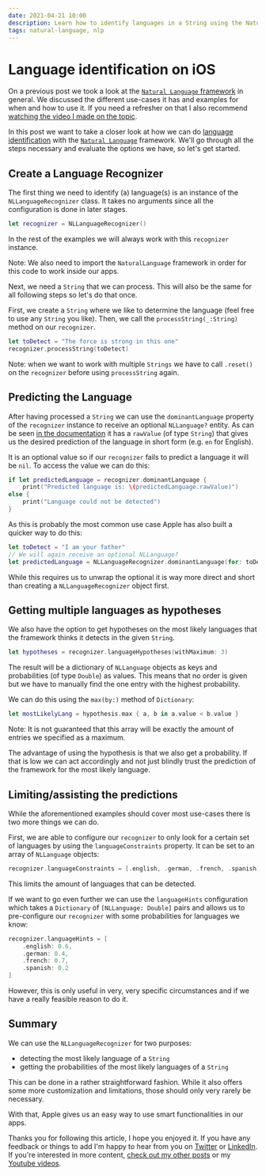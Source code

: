 ```yaml
---
date: 2021-04-21 10:00
description: Learn how to identify languages in a String using the Natural Language Framework. I will show you all the tips and tricks you need to know.
tags: natural-language, nlp
---
```




# Language identification on iOS

On a previous post we took a look at the [`Natural Language` framework](https://stefanblos.com/posts/natural-language-on-ios/) in general. We discussed the different use-cases it has and examples for when and how to use it. If you need a refresher on that I also recommend [watching the video I made on the topic](https://www.youtube.com/watch?v=9biaLAkcdjs).

In this post we want to take a closer look at how we can do [language identification](https://developer.apple.com/documentation/naturallanguage/identifying_the_language_in_text) with the [`Natural Language`](https://developer.apple.com/documentation/naturallanguage) framework. We'll go through all the steps necessary and evaluate the options we have, so let's get started.

## Create a Language Recognizer

The first thing we need to identify (a) language(s) is an instance of the `NLLanguageRecognizer` class. It takes no arguments since all the configuration is done in later stages.

```swift
let recognizer = NLLanguageRecognizer()
```

In the rest of the examples we will always work with this `recognizer` instance.

Note: We also need to import the `NaturalLanguage` framework in order for this code to work inside our apps.

Next, we need a `String` that we can process. This will also be the same for all following steps so let's do that once.

First, we create a `String` where we like to determine the language (feel free to use any `String` you like). Then, we call the `processString(_:String)`  method on our `recognizer`.

```swift
let toDetect = "The force is strong in this one"
recognizer.processString(toDetect)
```

Note: when we want to work with multiple `Strings` we have to call `.reset()` on the `recognizer` before using `processString` again.

## Predicting the Language

After having processed a `String` we can use the `dominantLanguage` property of the `recognizer` instance to receive an optional `NLLanguage?` entity. As can be seen [in the documentation](https://developer.apple.com/documentation/naturallanguage/nllanguage) it has a `rawValue` (of type `String`) that gives us the desired prediction of the language in short form (e.g. `en` for English). 

It is an optional value so if our `recognizer` fails to predict a language it will be `nil`. To access the value we can do this:

```swift
if let predictedLanguage = recognizer.dominantLanguage {
	print("Predicted language is: \(predictedLanguage.rawValue)")
else {
	print("Language could not be detected")
}
```

As this is probably the most common use case Apple has also built a quicker way to do this:

```swift
let toDetect = "I am your father"
// We will again receive an optional NLLanguage?
let predictedLanguage = NLLanguageRecognizer.dominantLanguage(for: toDetect)
```

While this requires us to unwrap the optional it is way more direct and short than creating a `NLLanguageRecognizer` object first.

## Getting multiple languages as hypotheses

We also have the option to get hypotheses on the most likely languages that the framework thinks it detects in the given `String`.

```swift
let hypotheses = recognizer.languageHypotheses(withMaximum: 3)
```

The result will be a dictionary of `NLLanguage` objects as keys and probabilities (of type `Double`) as values. This means that no order is given but we have to manually find the one entry with the highest probability.

We can do this using the `max(by:)` method of `Dictionary`:

```swift
let mostLikelyLang = hypothesis.max { a, b in a.value < b.value }
```

Note: It is not guaranteed that this array will be exactly the amount of entries we specified as a maximum.

The advantage of using the hypothesis is that we also get a probability. If that is low we can act accordingly and not just blindly trust the prediction of the framework for the most likely language.

## Limiting/assisting the predictions

While the aforementioned examples should cover most use-cases there is two more things we can do. 

First, we are able to configure our `recognizer` to only look for a certain set of languages by using the `languageConstraints` property. It can be set to an array of `NLLanguage` objects:

```swift
recognizer.languageConstraints = [.english, .german, .french, .spanish]
```

This limits the amount of languages that can be detected. 

If we want to go even further we can use the `languageHints` configuration which takes a `Dictionary` of `[NLLanguage: Double]` pairs and allows us to pre-configure our `recognizer` with some probabilities for languages we know:

```swift
recognizer.languageHints = [
    .english: 0.6,
    .german: 0.4,
    .french: 0.7,
    .spanish: 0.2
]
```

However, this is only useful in very, very specific circumstances and if we have a really feasible reason to do it.

## Summary

We can use the `NLLanguageRecognizer` for two purposes:

- detecting the most likely language of a `String`
- getting the probabilities of the most likely languages of a `String`

This can be done in a rather straightforward fashion. While it also offers some more customization and limitations, those should only very rarely be necessary.

With that, Apple gives us an easy way to use smart functionalities in our apps.

Thanks you for following this article, I hope you enjoyed it. If you have any feedback or things to add I'm happy to hear from you on [Twitter](https://twitter.com/stefanjblos) or [LinkedIn](https://www.linkedin.com/in/stefan-blos/). If you're interested in more content, [check out my other posts](https://stefanblos.com/posts/) or my [Youtube videos](https://www.youtube.com/channel/UC63d2z58E_Xm76yXMsyxksQ).
